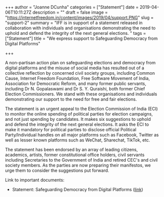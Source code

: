 +++
author = "Joanne DCunha"
categories = ["Statement"]
date = 2019-04-06T10:11:27Z
description = ""
draft = false
image = "https://internetfreedom.in/content/images/2019/04/support.PNG"
slug = "support-2"
summary = "IFF is in support of a statement released in collaboration with individuals and organisations demonstrating the need to uphold and defend the integrity of the next general elections. "
tags = ["Statement"]
title = "We express support to Safeguarding Democracy from Digital Platforms"

+++


A non-partisan action plan on safeguarding elections and democracy from digital platforms and the misuse of social media has resulted out of a collective reflection by concerned civil society groups, including Common Cause, Internet Freedom Foundation, Free Software Movement of India, Association for Democratic Reform, and many former public servants, including Dr N. Gopalaswami and Dr S. Y. Quraishi, both former Chief Election Commissioners. We stand with these organisations and individuals demonstrating our support to the need for free and fair elections.

The statement is an urgent appeal to the Election Commission of India (ECI) to monitor the online spending of political parties for election campaigns, and not just spending by candidates. It makes six suggestions to uphold and defend the integrity of the next general elections. It asks the ECI to make it mandatory for political parties to disclose official Political Party/Individual handles on all major platforms such as Facebook, Twitter as well as lesser known platforms such as WeChat, Sharechat, TikTok, etc.

The statement has been endorsed by an array of leading citizens, academics, artists, former constitutional office holders, civil servants including Secretaries to the Government of India and retired CEC's and civil society members. As the parties are now preparing their manifestos, we urge them to consider the suggestions put forward.

Link to important documents:

* Statement: Safeguarding Democracy from Digital Platforms ([link](https://drive.google.com/file/d/1qpB-DIpZa3MiJ1HN3-__Pl4rPkFZ38jB/view?usp=sharinghttp://))





